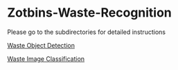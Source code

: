 # Zotbins-Waste-Recognition
Please go to the subdirectories for detailed instructions

[Waste Object Detection](https://github.com/zotbins/Zotbins-Waste-Recognition/tree/main/Object%20Detection)

[Waste Image Classification](https://github.com/zotbins/Zotbins-Waste-Recognition/tree/main/Waste-classification-module)
